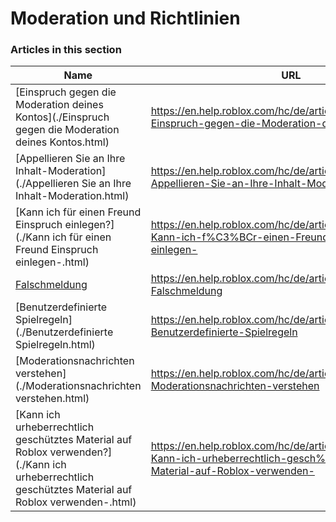 # Moderation und Richtlinien  
### Articles in this section
Name|URL
-|-
[Einspruch gegen die Moderation deines Kontos](./Einspruch gegen die Moderation deines Kontos.html) |https://en.help.roblox.com/hc/de/articles/360000245263-Einspruch-gegen-die-Moderation-deines-Kontos
[Appellieren Sie an Ihre Inhalt-Moderation](./Appellieren Sie an Ihre Inhalt-Moderation.html) |https://en.help.roblox.com/hc/de/articles/360000272703-Appellieren-Sie-an-Ihre-Inhalt-Moderation
[Kann ich für einen Freund Einspruch einlegen?](./Kann ich für einen Freund Einspruch einlegen-.html) |https://en.help.roblox.com/hc/de/articles/360000240183-Kann-ich-f%C3%BCr-einen-Freund-Einspruch-einlegen-
[Falschmeldung](./Falschmeldung.html) |https://en.help.roblox.com/hc/de/articles/203312470-Falschmeldung
[Benutzerdefinierte Spielregeln](./Benutzerdefinierte Spielregeln.html) |https://en.help.roblox.com/hc/de/articles/203312500-Benutzerdefinierte-Spielregeln
[Moderationsnachrichten verstehen](./Moderationsnachrichten verstehen.html) |https://en.help.roblox.com/hc/de/articles/360020870412-Moderationsnachrichten-verstehen
[Kann ich urheberrechtlich geschütztes Material auf Roblox verwenden?](./Kann ich urheberrechtlich geschütztes Material auf Roblox verwenden-.html) |https://en.help.roblox.com/hc/de/articles/206388086-Kann-ich-urheberrechtlich-gesch%C3%BCtztes-Material-auf-Roblox-verwenden-